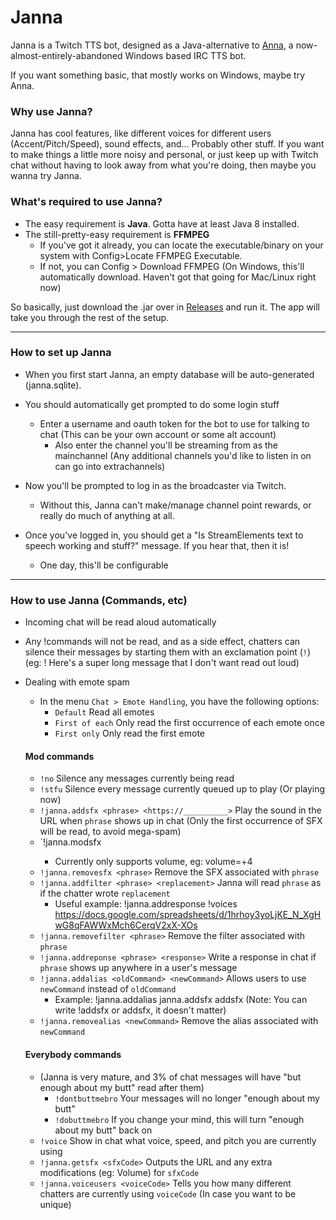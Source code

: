 # Janna
Janna is a Twitch TTS bot, designed as a Java-alternative to [Anna](https://www.project610.com/anna/), a now-almost-entirely-abandoned Windows based IRC TTS bot.

If you want something basic, that mostly works on Windows, maybe try Anna.

### Why use Janna?
Janna has cool features, like different voices for different users (Accent/Pitch/Speed), sound effects, and... Probably other stuff. If you want to make things a little more noisy and personal, or just keep up with Twitch chat without having to look away from what you're doing, then maybe you wanna try Janna.

### What's required to use Janna?
* The easy requirement is **Java**. Gotta have at least Java 8 installed.
* The still-pretty-easy requirement is **FFMPEG**
  * If you've got it already, you can locate the executable/binary on your system with Config>Locate FFMPEG Executable.
  * If not, you can Config > Download FFMPEG (On Windows, this'll automatically download. Haven't got that going for Mac/Linux right now)

So basically, just download the .jar over in [Releases](https://github.com/Virus610/Janna/releases) and run it. The app will take you through the rest of the setup.

___

### How to set up Janna

* When you first start Janna, an empty database will be auto-generated (janna.sqlite).

* You should automatically get prompted to do some login stuff
  * Enter a username and oauth token for the bot to use for talking to chat (This can be your own account or some alt account)
    * Also enter the channel you'll be streaming from as the mainchannel (Any additional channels you'd like to listen in on can go into extrachannels)

* Now you'll be prompted to log in as the broadcaster via Twitch. 
  * Without this, Janna can't make/manage channel point rewards, or really do much of anything at all.

* Once you've logged in, you should get a "Is StreamElements text to speech working and stuff?" message. If you hear that, then it is!
  * One day, this'll be configurable

___

### How to use Janna (Commands, etc)

* Incoming chat will be read aloud automatically

* Any !commands will not be read, and as a side effect, chatters can silence their messages by starting them with an exclamation point (`!`)
   (eg: ! Here's a super long message that I don't want read out loud)

* Dealing with emote spam
  * In the menu `Chat > Emote Handling`, you have the following options:
    * `Default` Read all emotes
    * `First of each` Only read the first occurrence of each emote once
    * `First only` Only read the first emote

  #### Mod commands
  * `!no` Silence any messages currently being read
  * `!stfu` Silence every message currently queued up to play (Or playing now)
  * `!janna.addsfx <phrase> <https://__________>` Play the sound in the URL when `phrase` shows up in chat
     (Only the first occurrence of SFX will be read, to avoid mega-spam)
  * `!janna.modsfx <phrase> <effect>
    * Currently only supports volume, eg: volume=+4
  * `!janna.removesfx <phrase>` Remove the SFX associated with `phrase`
  * `!janna.addfilter <phrase> <replacement>` Janna will read `phrase` as if the chatter wrote `replacement`
    * Useful example: !janna.addresponse !voices https://docs.google.com/spreadsheets/d/1hrhoy3yoLjKE_N_XgHwG8qFAWWxMch6CerqV2xX-XOs
  * `!janna.removefilter <phrase>` Remove the filter associated with `phrase`
  * `!janna.addreponse <phrase> <response>` Write a response in chat if `phrase` shows up anywhere in a user's message
  * `!janna.addalias <oldCommand> <newCommand>` Allows users to use `newCommand` instead of `oldCommand`
    * Example: !janna.addalias janna.addsfx addsfx (Note: You can write !addsfx or addsfx, it doesn't matter)
  * `!janna.removealias <newCommand>` Remove the alias associated with `newCommand`

  #### Everybody commands
  * (Janna is very mature, and 3% of chat messages will have "but enough about my butt" read after them)
    * `!dontbuttmebro` Your messages will no longer "enough about my butt"
    * `!dobuttmebro` If you change your mind, this will turn "enough about my butt" back on
  * `!voice` Show in chat what voice, speed, and pitch you are currently using
  * `!janna.getsfx <sfxCode>` Outputs the URL and any extra modifications (eg: Volume) for `sfxCode`
  * `!janna.voiceusers <voiceCode>` Tells you how many different chatters are currently using `voiceCode` (In case you want to be unique)
